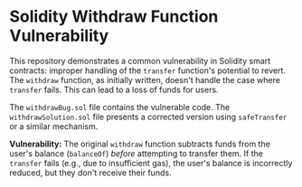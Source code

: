 # Solidity Withdraw Function Vulnerability

This repository demonstrates a common vulnerability in Solidity smart contracts: improper handling of the `transfer` function's potential to revert.  The `withdraw` function, as initially written, doesn't handle the case where `transfer` fails. This can lead to a loss of funds for users.

The `withdrawBug.sol` file contains the vulnerable code.  The `withdrawSolution.sol` file presents a corrected version using `safeTransfer` or a similar mechanism.

**Vulnerability:** The original `withdraw` function subtracts funds from the user's balance (`balanceOf`) *before* attempting to transfer them. If the `transfer` fails (e.g., due to insufficient gas), the user's balance is incorrectly reduced, but they don't receive their funds.